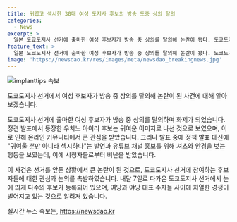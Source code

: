 ```yaml
---
title: 귀엽고 섹시한 30대 여성 도지사 후보의 방송 도중 상의 탈의
categories:
  - News
excerpt: >
  일본 도쿄도지사 선거에 출마한 여성 후보자가 방송 중 상의를 탈의해 논란이 됐다. 도쿄도지사 선거에서 카와이 워치 마이 정치 방송의 대표로 출연한 우치노 아이리 후보가 귀여운 이미지를 풍기며 섹시한 동작을 하고, 중간에 상의와 안경을 벗는 장면이 논란이 되었다. 이에 시청자들의 반응은 고르지 않았고, 도쿄도지사 선거는 역대 최다인 56명의 후보가 등록하며 여론조사 등에서 고이케 지사가 앞서고 있는 상황이다. 요약문 출처: 연합뉴스 #일본 #선거 #도쿄도지사 #여성후보 #논란
feature_text: >
  일본 도쿄도지사 선거에 출마한 여성 후보자가 방송 중 상의를 탈의해 논란이 됐다. 도쿄도지사 선거에서 카와이 워치 마이 정치 방송의 대표로 출연한 우치노 아이리 후보가 귀여운 이미지를 풍기며 섹시한 동작을 하고, 중간에 상의와 안경을 벗는 장면이 논란이 되었다. 이에 시청자들의 반응은 고르지 않았고, 도쿄도지사 선거는 역대 최다인 56명의 후보가 등록하며 여론조사 등에서 고이케 지사가 앞서고 있는 상황이다. 요약문 출처: 연합뉴스 #일본 #선거 #도쿄도지사 #여성후보 #논란
image: 'https://newsdao.kr/res/images/meta/newsdao_breakingnews.jpg'
---
```


<p><img src="https://newsdao.kr/res/images/meta/newsdao_breakingnews.jpg" alt="implanttips 속보" /></p>

<p>도쿄도지사 선거에서 여성 후보자가 방송 중 상의를 탈의해 논란이 된 사건에 대해 알아보겠습니다.</p>

<p>도쿄도지사 선거에 출마한 여성 후보자가 방송 중 상의를 탈의하며 화제가 되었습니다. 정견 발표에서 등장한 우치노 아이리 후보는 귀여운 이미지로 나선 것으로 보였으며, 이로 인해 온라인 커뮤니티에서 큰 관심을 받았습니다. 그러나 발표 중에 정책 발표 대신에 "귀여울 뿐만 아니라 섹시하다"는 발언과 유튜브 채널 홍보를 위해 셔츠와 안경을 벗는 행동을 보였는데, 이에 시청자들로부터 비난을 받았습니다.</p>

<p>이 사건은 선거를 앞둔 상황에서 큰 논란이 된 것으로, 도쿄도지사 선거에 참여하는 후보자들에 대한 관심과 논의를 촉발하였습니다. 내달 7일로 다가온 도쿄도지사 선거에서 눈에 띄게 다수의 후보가 등록되어 있으며, 여당과 야당 대표 주자들 사이에 치열한 경쟁이 벌어지고 있는 것으로 알려져 있습니다.</p>
실시간 뉴스 속보는, <a href="https://newsdao.kr" rel="dofollow">https://newsdao.kr</a>


